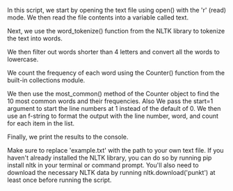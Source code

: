 In this script, we start by opening the text file using open() with the 'r' (read) mode. We then read the file contents into a variable called text.

Next, we use the word_tokenize() function from the NLTK library to tokenize the text into words.

We then filter out words shorter than 4 letters and convert all the words to lowercase.

We count the frequency of each word using the Counter() function from the built-in collections module.

We then use the most_common() method of the Counter object to find the 10 most common words and their frequencies.
Also We pass the start=1 argument to start the line numbers at 1 instead of the default of 0. We then use an f-string to format the output with the line number, word, and count for each item in the list.

Finally, we print the results to the console.

Make sure to replace 'example.txt' with the path to your own text file. If you haven't already installed the NLTK library, you can do so by running pip install nltk in your terminal or command prompt. You'll also need to download the necessary NLTK data by running nltk.download('punkt') at least once before running the script.